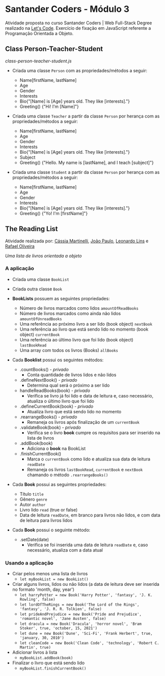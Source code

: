# Santander Coders - Módulo 3

Atividade proposta no curso Santander Coders | Web Full-Stack Degree realizado na [Let's Code](https://www.letscode.com.br/). Exercício de fixação em JavaScript referente a Programação Orientada a Objeto.

## Class Person-Teacher-Student
_class-person-teacher-student.js_

* Criada uma classe `Person` com as propriedades/métodos a seguir:
    * Name[firstName, lastName]
    * Age
    * Gender
    * Interests
    * Bio{"[Name] is [Age] years old. They like [interests]."}
    * Greeting() {"Hi! I'm [Name]"}

* Criada uma classe `Teacher` a partir da classe `Person` por herança com as propriedades/métodos a seguir:
    * Name[firstName, lastName]
    * Age
    * Gender
    * Interests
    * Bio{"[Name] is [Age] years old. They like [interests]."}
    * Subject
    * Greeting() {"Hello. My name is [lastName], and I teach [subject]"}

* Criada uma classe `Student` a partir da classe `Person` por herança com as propriedades/métodos a seguir:
    * Name[firstName, lastName]
    * Age
    * Gender
    * Interests
    * Bio{"[Name] is [Age] years old. They like [interests]."}
    * Greeting() {"Yo! I'm [firstName]"}

## The Reading List

Atividade realizada por: [Cássia Martinelli](https://github.com/cmartinellicm), [João Paulo](https://github.com/joaopmelosantos), [Leonardo Lins](https://github.com/LinsLeonardo) e [Rafael Oliveira](https://github.com/Rafess)

_Uma lista de livros orientada a objeto_

### A aplicação

*   Criada uma classe `BookList`
*   Criada outra classe `Book`

*   **BookLists** possuem as seguintes propriedades:
	*   Número de livros marcados como lidos `amountOfReadBooks`
	*   Número de livros marcados como ainda não lidos `amountOfUnreadBooks`
	*   Uma referência ao próximo livro a ser lido (book object) `nextBook`
	*   Uma referência ao livro que está sendo lido no momento (book object) `currentBook`
	*   Uma referência ao último livro que foi lido (book object) `lastBookRead`
	*   Uma array com todos os livros (Books) `allBooks`
*   Cada **Booklist** possui os seguintes métodos:
    * .countBooks() _- privado_
      * Conta quantidade de livros lidos e não lidos
  	* .defineNextBook() _- privado_
    	* Determina qual será o próximo a ser lido
  	* handleReadBooks(book) _- privado_
    	* Verifica se livro já foi lido e data de leitura e, caso necessário, atualiza o último livro que foi lido
  	* .defineCurrentBook(book) _- privado_
    	* Atualiza livro que está sendo lido no momento
  	* .rearrangeBooks() _- privado_
    	* Remaneja os livros após finalização de um `currentBook`
  	* .validateBook(book) _- privado_
    	* Verifica se o livro **book** cumpre os requisitos para ser inserido na lista de livros
  	* .addBook(book)
    	* Adiciona o **book** na BookList
  	* .finishCurrentBook()
    	* Marca o `currentBook` como lido e atualiza sua data de leitura `readDate`
    	* Remaneja os livros `lastBookRead`, `currentBook` e `nextBook` chamando o método `.rearrangeBooks()`
*   Cada **Book** possui as seguintes propriedades:
	*   Título `title`
	*   Gênero `genre`
	*   Autor `author`
	*   Livro lido `read` (true or false)
	*   Data de leitura `readDate`, em branco para livros não lidos, e com data de leitura para livros lidos
*   Cada **Book** possui o seguinte método:
    * .setDate(date)
      * Verifica se foi inserida uma data de leitura `readDate` e, caso necessário, atualiza com a data atual

### Usando a aplicação

* Criar pelos menos uma lista de livros
  * `let myBookList = new BookList()`
* Criar alguns livros, lidos ou não lidos (a data de leitura deve ser inserida no formato 'month, day, year')
  * `let harryPotter = new Book('Harry Potter', 'fantasy', 'J. K. Rowling', false)`
  * `let lordOfTheRings = new Book('The Lord of the Rings', 'fantasy', 'J. R. R. Tolkien', false)`
  * `let prideAndPrejudice = new Book('Pride and Prejudice', 'romantic novel', 'Jane Austen', false)`
  * `let dracula = new Book('Dracula', 'horror novel', 'Bram Stoker', true, 'october, 15, 2021')`
  * `let dune = new Book('Dune', 'Sci-Fi', 'Frank Herbert', true, 'january, 30, 2010')`
  * `let cleanCode = new Book('Clean Code', 'technology', 'Robert C. Martin', true)`
* Adicionar livros à lista
  * `myBookList.addBook(book)`
* Finalizar o livro que está sendo lido
  *  `myBookList.finishCurrentBook()`
